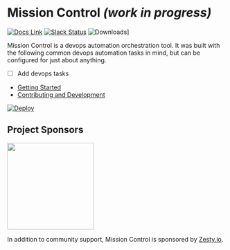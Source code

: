 # Mission Control *(work in progress)*

[![Docs Link](https://img.shields.io/badge/style-spacerace.io-brightgreen.svg?style=flat&label=docs)](http://spacerace.io/mission-control/docs)
[![Slack Status](https://space-race-slackin.herokuapp.com/badge.svg)](https://space-race-slackin.herokuapp.com/)
![Downloads](https://img.shields.io/npm/dt/mc-core.svg)]

Mission Control is a devops automation orchestration tool. It was built with the following common devops automation tasks in mind, but can be configured for just about anything.

- [ ] Add devops tasks
- [Getting Started](http://spacerace.io/mission-control/docs/getting-started.html)
- [Contributing and Development](http://spacerace.io/mission-control/docs/development-overview.html) 

[![Deploy](https://www.herokucdn.com/deploy/button.png)](https://heroku.com/deploy?template=https://github.com/space-race/mission-control)

## Project Sponsors

<a href="https://zesty.io/"><img src="https://fbf56f835d33bd8bc504-cff7e400cdf7c031ff211f0b43d08e1e.ssl.cf2.rackcdn.com/or-zesty-io-brand1.png" width="200"/></a>

In addition to community support, Mission Control is sponsored by [Zesty.io](https://zesty.io/).
